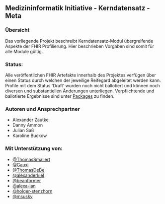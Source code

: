 ## Medizininformatik Initiative - Kerndatensatz - Meta

### Übersicht

Das vorliegende Projekt beschreibt Kerndatensatz-Modul übergreifende Aspekte der FHIR Profilierung. Hier beschrieben Vorgaben sind somit für alle Module gültig.

### Status: 
Alle veröffentlichen FHIR Artefakte innerhalb des Projektes verfügen über einen Status durch welchen der jeweilige Reifegard abgeleitet werden kann.
Profile mit dem Status 'Draft' wurden noch nicht ballotiert und können noch diversen und substantiellen Änderungen unterliegen. Verpflichtende und ballotierte Ergebnisse sind unter [Packages](https://simplifier.net/MedizininformatikInitiative-Kerndatensatz/~packages) zu finden.

### Autoren und Ansprechpartner

* Alexander Zautke
* Danny Ammon
* Julian Saß
* Karoline Buckow

### Mit Unterstützung von:
* [@ThomasSmallert](https://github.com/ThomasSmallert)
* [@Gauxi](https://github.com/Gauxi)
* [@ThomasDeBe](https://github.com/ThomasDeBe)
* [@alexanderkiel](https://github.com/alexanderkiel)
* [@beanformer](https://github.com/beanformer)
* [@alexa-ian](https://github.com/alexa-ian)
* [@holger-stenzhorn](https://github.com/holger-stenzhorn)
* [@msusky](https://github.com/msusky)